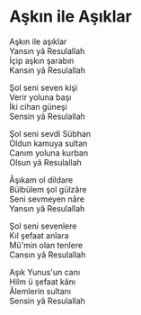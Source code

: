 # Aşkın ile Aşıklar  
  
Aşkın ile aşıklar  
Yansın yâ Resulallah  
İçip aşkın şarabın  
Kansın yâ Resulallah  
  
Şol seni seven kişi  
Verir yoluna başı  
İki cihan güneşi  
Sensin yâ Resulallah  
  
Şol seni sevdi Sübhan  
Oldun kamuya sultan  
Canım yoluna kurban  
Olsun yâ Resulallah  
  
Âşıkam ol dildare  
Bülbülem şol gülzâre  
Seni sevmeyen nâre  
Yansın yâ Resulallah  
  
Şol seni sevenlere  
Kıl şefaat anlara  
Mü'min olan tenlere  
Cansın yâ Resulallah  
  
Aşık Yunus'un canı  
Hilm ü şefaat kânı  
Âlemlerin sultanı  
Sensin yâ Resulallah